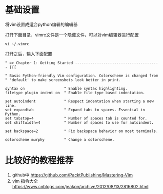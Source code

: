 # 基础设置

将vim设置成适合python编辑的编辑器

打开下面目录，vimrc文件是一个隐藏文件，可以对vim编辑器进行配置
```
vi ~/.vimrc
```

打开之后，输入下面配置
```
" => Chapter 1: Getting Started --------------------------------------- {{{

" Basic Python-friendly Vim configuration. Colorscheme is changed from
" 'default' to make screenshots look better in print.

syntax on                  " Enable syntax highlighting.
filetype plugin indent on  " Enable file type based indentation.

set autoindent             " Respect indentation when starting a new line.
set expandtab              " Expand tabs to spaces. Essential in Python.
set tabstop=4              " Number of spaces tab is counted for.
set shiftwidth=4           " Number of spaces to use for autoindent.

set backspace=2            " Fix backspace behavior on most terminals.

colorscheme murphy         " Change a colorscheme.
```
# 比较好的教程推荐

1. github中 https://github.com/PacktPublishing/Mastering-Vim
2. vim 指令大全 https://www.cnblogs.com/jeakon/archive/2012/08/13/2816802.html
